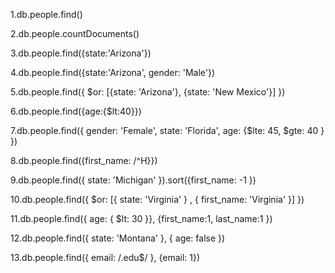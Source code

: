 1.db.people.find()

2.db.people.countDocuments()

3.db.people.find({state:'Arizona'})

4.db.people.find({state:'Arizona', gender: 'Male'})

5.db.people.find({ $or: [{state: 'Arizona'}, {state: 'New Mexico'}]  })

6.db.people.find({age:{$lt:40}})

7.db.people.find({ gender: 'Female', state: 'Florida', age: {$lte: 45, $gte: 40 } })

8.db.people.find({first_name: /^H}})

9.db.people.find({ state: 'Michigan' }).sort({first_name: -1 })

10.db.people.find({ $or: [{ state: 'Virginia' } , { first_name: 'Virginia' }] })

11.db.people.find({ age: { $lt: 30 }}, {first_name:1, last_name:1 })

12.db.people.find({ state: 'Montana' }, { age: false })

13.db.people.find({ email: /\.edu$/ }, {email: 1})
